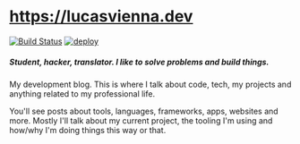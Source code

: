 # https://lucasvienna.dev
[![Build Status](https://travis-ci.com/Avyiel/lucasvienna.dev.svg?branch=master)](https://travis-ci.com/Avyiel/lucasvienna.dev)
[![deploy](https://github.com/Avyiel/lucasvienna.dev/actions/workflows/deploy.yml/badge.svg)](https://github.com/Avyiel/lucasvienna.dev/actions/workflows/deploy.yml)
##### _Student, hacker, translator. I like to solve problems and build things._

My development blog. This is where I talk about code, tech, my projects and
anything related to my professional life.

You'll see posts about tools, languages, frameworks, apps, websites and more.
Mostly I'll talk about my current project, the tooling I'm using and how/why
I'm doing things this way or that.
